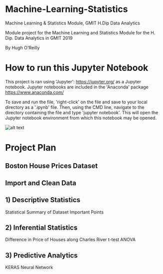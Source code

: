 # Machine-Learning-Statistics
Machine Learning &amp; Statistics Module, GMIT H.Dip Data Analytics

Module project for the Machine Learning and Statistics Module for the H. Dip. Data Analytics in GMIT 2019

By Hugh O'Reilly

# How to run this Jupyter Notebook

This project is ran using 'Jupyter': https://jupyter.org/ as a Jupyter notebook. Jupyter notebooks are included in the 'Anaconda' package https://www.anaconda.com/ 

To save and run the file, 'right-click' on the file and save to your local directory as a '.ipynb' file. Then, using the CMD line, navigate to the directory containing the file and type 'jupyter notebook'. This will open the Jupyter notebook environment from which this notebook may be opened.


![alt text](C:\Users\hugh_\Desktop\Machine-Learning-Statistics\jupytersetup.png "jupyter_setup")



# Project Plan


## Boston House Prices Dataset

## Import and Clean Data

## 1) Descriptive Statistics
  Statistical Summary of Dataset
  Important Points
  
## 2) Inferential Statistics
  Difference in Price of Houses along Charles River
  t-test
  ANOVA
  
## 3) Predictive Analytics
  KERAS Neural Network
